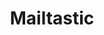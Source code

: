 ---
blog: https://mailtastic.com/blog
facebook: https://facebook.com/mailtastic
instagram: https://instagram.com/mailtasticapp
linkedin: https://linkedin.com/company/mailtastic
logohandle: mailtastic
sort: mailtastic
title: Mailtastic
twitter: https://x.com/mailtasticapp
website: https://www.mailtastic.com/
youtube: https://youtube.com/channel/UCoL7zGNHuhnQiK_OUndOTkw
---